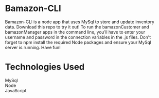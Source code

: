 # Bamazon-CLI
Bamazon-CLI is a node app that uses MySql to store and update inventory data. Download this repo to try it out! To run the bamazonCustomer and bamazonManager apps in the command line, you'll have to enter your username and password in the connection variables in the .js files. Don't forget to npm install the required Node packages and ensure your MySql server is running. Have fun!

# Technologies Used
MySql</br>
Node</br>
JavaScript</br>